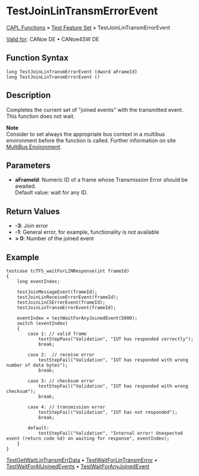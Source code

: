 # TestJoinLinTransmErrorEvent

[CAPL Functions](../../CAPLfunctions.md) » [Test Feature Set](../CAPLfunctionsTFSOverview.md) » TestJoinLinTransmErrorEvent

[Valid for](../../../Shared/FeatureAvailability.md): CANoe DE • CANoe4SW DE

## Function Syntax

```
long TestJoinLinTransmErrorEvent (dword aFrameId)
long TestJoinLinTransmErrorEvent ()
```

## Description

Completes the current set of "joined events" with the transmitted event. This function does not wait.

**Note**  
Consider to set always the appropriate bus context in a multibus environment before the function is called. Further information on site [MultiBus Environment](../../../Shared/CAPL/General/TestMultiBusEnvironment.md).

## Parameters

- **aFrameId**: Numeric ID of a frame whose Transmission Error should be awaited.  
  Default value: wait for any ID.

## Return Values

- **-3**: Join error
- **-1**: General error, for example, functionality is not available
- **> 0**: Number of the joined event

## Example

```plaintext
testcase tcTFS_waitForLINResponse(int frameId)
{
    long eventIndex;

    testJoinMessageEvent(frameId);
    testJoinLinReceiveErrorEvent(frameId);
    testJoinLinCSErrorEvent(frameId);
    testJoinLinTransmErrorEvent(frameId);

    eventIndex = testWaitForAnyJoinedEvent(5000);
    switch (eventIndex)
    {
        case 1: // valid frame
            testStepPass("Validation", "IUT has responded correctly");
            break;

        case 2:  // receive error
            testStepFail("Validation", "IUT has responded with wrong number of data bytes");
            break;

        case 3: // checksum error
            testStepFail("Validation", "IUT has responded with wrong checksum");
            break;

        case 4: // transmission error
            testStepFail("Validation", "IUT has not responded");
            break;

        default:
            testStepFail("Validation", "Internal error! Unexpected event (return code %d) on waiting for response", eventIndex);
    }
}
```

[TestGetWaitLinTransmErrData](CAPLfunctionTestGetWaitLinTransmErrData.md) • [TestWaitForLinTransmError](CAPLfunctionTestWaitForLinTransmError.md) • [TestWaitForAllJoinedEvents](CAPLfunctionTestWaitForAllJoinedEvents.md) • [TestWaitForAnyJoinedEvent](CAPLfunctionTestWaitForAnyJoinedEvent.md)
